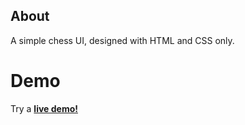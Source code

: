 ## About

A simple chess UI, designed with HTML and CSS only.

# Demo

Try a <strong><a href="https://rhosen.github.io/chessboard/">live demo!</a></strong>


